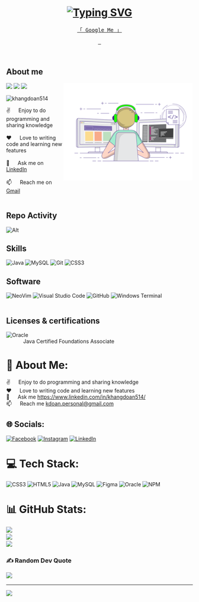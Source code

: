 <h1 align="center">
  <a href="https://git.io/typing-svg"><img src="https://readme-typing-svg.herokuapp.com?font=Fira+Code&weight=600&duration=2500&pause=1000&color=FFFFFF&background=FFFFFF00&center=true&random=false&width=435&lines=Hello%2C+There!+%F0%9F%91%8B;My+nane+is+Khang+Doan...;A+software+developer;From+San+Augustine%2C+Texas%2C+USA" alt="Typing SVG" /></a>
</h1>

<p align="center"> 
    <samp>
        <a href="https://www.google.com/search?q=Khang+Doan+San+Augustine">「 Google Me 」</a>
    </samp>
</p>

<p align="center">
<!--     <a href="https://alsiam.com" target="blank">
        <img src="https://img.shields.io/badge/Website-DC143C?style=for-the-badge&logo=medium&logoColor=white" alt=""/>
    </a> -->
    <a href="https://www.linkedin.com/in/khangdoan514/" target="_blank">
        <img src="https://img.shields.io/badge/LinkedIn-0077B5?style=for-the-badge&logo=linkedin&logoColor=white" alt=""/>
    </a>
<!--     <a href="https://dev.to/alsiam" target="_blank">
        <img src="https://img.shields.io/badge/dev.to-0A0A0A?style=for-the-badge&logo=dev.to&logoColor=white" alt=""/>
    </a> -->
<!--     <a href="https://twitter.com/alsiam_dev" target="_blank">
        <img src="https://img.shields.io/badge/Twitter-1DA1F2?style=for-the-badge&logo=twitter&logoColor=white" alt=""/>
    </a> -->
    <a href="https://www.instagram.com/itsmekhangdoan" target="_blank">
        <img src="https://img.shields.io/badge/Instagram-fe4164?style=for-the-badge&logo=instagram&logoColor=white" alt=""/>
    </a> 
    <a href="https://www.facebook.com/khangdoan514" target="_blank">
        <img src="https://img.shields.io/badge/Facebook-20BEFF?&style=for-the-badge&logo=facebook&logoColor=white" alt=""/>
    </a>
</p>
<br/>

## About me
<img align="right" alt="Coding" width="350" src="https://raw.githubusercontent.com/devSouvik/devSouvik/master/gif3.gif">
<p>
    <img src="https://badges.pufler.dev/visits/khangdoan514/khangdoan514"/> 
    <!-- <img src="https://badges.pufler.dev/years/ritik307"/> -->
    <img src="https://badges.pufler.dev/repos/khangdoan514"/>
    <img src="https://badges.pufler.dev/commits/monthly/khangdoan514" />
</p>
 
<p align="left"> <img src="https://komarev.com/ghpvc/?username=khangdoan514&label=Profile%20views&color=0e75b6&style=flat" alt="khangdoan514" /></p>
✌️ &emsp; Enjoy to do programming and sharing knowledge<br><br>
❤️ &emsp; Love to writing code and learning new features<br><br>
💬 &emsp; Ask me on <a href="https://www.linkedin.com/in/khangdoan514/">LinkedIn</a><br><br>
📫 &emsp; Reach me on <a href="kdoan.personal@gmail.com">Gmail</a><br><br>

## Repo Activity
![Alt](https://repobeats.axiom.co/api/embed/fb95e24e2e3f5bef00b27954f5e894c75c0badda.svg "Repobeats analytics image")

## Skills
![Java](https://img.shields.io/badge/java-%23ED8B00.svg?style=for-the-badge&logo=openjdk&logoColor=white)
![MySQL](https://img.shields.io/badge/mysql-%2300f.svg?style=for-the-badge&logo=mysql&logoColor=white)
![Git](https://img.shields.io/badge/Git-F05032?style=for-the-badge&logo=git&logoColor=white)
![CSS3](https://img.shields.io/badge/css3-%231572B6.svg?style=for-the-badge&logo=css3&logoColor=white)

## Software
![NeoVim](https://img.shields.io/badge/NeoVim-57A143?logo=neovim&logoColor=white&style=for-the-badge)
![Visual Studio Code](https://img.shields.io/badge/VSCode-007ACC?logo=visualstudiocode&logoColor=white&style=for-the-badge)
![GitHub](https://img.shields.io/badge/github-%23121011.svg?style=for-the-badge&logo=github&logoColor=white)
![Windows Terminal](https://img.shields.io/badge/Windows%20Terminal-%234D4D4D.svg?style=for-the-badge&logo=windows-terminal&logoColor=white)
<br/>
<br/>

## Licenses & certifications
![Oracle](https://img.shields.io/badge/Oracle-F80000?style=for-the-badge&logo=oracle&logoColor=white) <br/>
&emsp;&emsp;&emsp; Java Certified Foundations Associate


# 💫 About Me:
✌️ &emsp; Enjoy to do programming and sharing knowledge<br>❤️ &emsp; Love to writing code and learning new features<br>💬 &emsp; Ask me https://www.linkedin.com/in/khangdoan514/<br>📫 &emsp; Reach me kdoan.personal@gmail.com


## 🌐 Socials:
[![Facebook](https://img.shields.io/badge/Facebook-%231877F2.svg?logo=Facebook&logoColor=white)](https://facebook.com/facebook.com/khangdoan514) [![Instagram](https://img.shields.io/badge/Instagram-%23E4405F.svg?logo=Instagram&logoColor=white)](https://instagram.com/instagram.com/itsmekhangdoan) [![LinkedIn](https://img.shields.io/badge/LinkedIn-%230077B5.svg?logo=linkedin&logoColor=white)](https://linkedin.com/in/linkedin.con/khangdoan514) 

# 💻 Tech Stack:
![CSS3](https://img.shields.io/badge/css3-%231572B6.svg?style=for-the-badge&logo=css3&logoColor=white) ![HTML5](https://img.shields.io/badge/html5-%23E34F26.svg?style=for-the-badge&logo=html5&logoColor=white) ![Java](https://img.shields.io/badge/java-%23ED8B00.svg?style=for-the-badge&logo=openjdk&logoColor=white) ![MySQL](https://img.shields.io/badge/mysql-%2300000f.svg?style=for-the-badge&logo=mysql&logoColor=white) ![Figma](https://img.shields.io/badge/figma-%23F24E1E.svg?style=for-the-badge&logo=figma&logoColor=white) ![Oracle](https://img.shields.io/badge/Oracle-F80000?style=for-the-badge&logo=oracle&logoColor=white) ![NPM](https://img.shields.io/badge/NPM-%23CB3837.svg?style=for-the-badge&logo=npm&logoColor=white)
# 📊 GitHub Stats:
![](https://github-readme-stats.vercel.app/api?username=khangdoan514&theme=dracula&hide_border=false&include_all_commits=false&count_private=false)<br/>
![](https://github-readme-streak-stats.herokuapp.com/?user=khangdoan514&theme=dracula&hide_border=false)<br/>
![](https://github-readme-stats.vercel.app/api/top-langs/?username=khangdoan514&theme=dracula&hide_border=false&include_all_commits=false&count_private=false&layout=compact)

### ✍️ Random Dev Quote
![](https://quotes-github-readme.vercel.app/api?type=horizontal&theme=dark)

---
[![](https://visitcount.itsvg.in/api?id=khangdoan514&icon=0&color=6)](https://visitcount.itsvg.in)

<!-- Proudly created with GPRM ( https://gprm.itsvg.in ) -->
